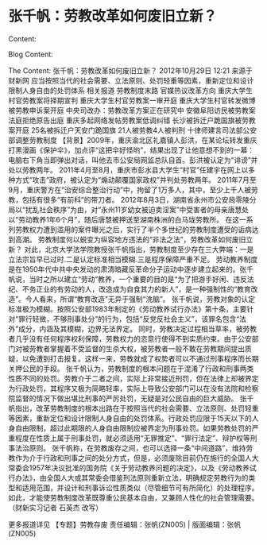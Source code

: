 # 张千帆：劳教改革如何废旧立新？

Content:


Blog Content:


The Content:
张千帆：劳教改革如何废旧立新？
2012年10月29日 12:21 来源于 财新网
应当按照当代的社会需要、立法原则、处罚轻重等因素，重新定位和设计限制人身自由的处罚体系
相关报道
劳教制度末路 官媒热议改革方向
重庆大学生村官劳教案将择期宣判
重庆大学生村官劳教案一审开庭
重庆大学生村官转发微博被劳教申诉案开庭
中央司改办：劳教改革方案正在研究中
安徽阜阳访民被劳教案 法庭拒绝原告出庭
重庆多起网络发帖劳教案低调纠错
长沙被拆迁户跪国旗被劳教案开庭
25名被拆迁户天安门跪国旗 21人被劳教4人被判刑
十律师建言司法部公安部调整劳教制度
【背景】2009年，重庆渝北区礼嘉镇人彭洪，在某论坛转发重庆打黑漫画《保护伞》，加点评“这把伞好怪哟”，结果出现了让他意想不到的一幕：电脑右下角当即弹出对话，叫他去市公安局网监总队自首。彭洪被认定为“诽谤”并处以劳教两年。
2011年4月至8月，重庆市彭水县大学生“村官”任建宇在网上以多种方式“攻击”政府，被认定为“煽动颠覆国家政权”并判处劳教两年。
2011年7月至9月，重庆警方在“治安综合整治行动”中，拘留了1万多人，其中，至少上千人被劳教，包括有很多“有前科”的带刀者。
2012年8月3日，湖南省永州市公安局零陵分局以“扰乱社会秩序”为由，对“永州11岁幼女被迫卖淫案”中受害者的母亲唐慧处以“劳动教养1年6个月”，随后唐慧被押送至湖南株洲的白马垅劳教所。
在这一系列劳教权力遭到滥用的案件曝光之后，实行了半个多世纪的劳教制度遭受的诟病达到高潮。
劳教制度何以蜕变为纵容地方违法的“非法之法”，劳教改革如何废旧立新？
对此，北京大学法学院教授张千帆指出，劳教制度至少存在三大弊端：一是立法宗旨早已过时.二是认定标准相当模糊.三是程序保障严重不足。
劳动教养制度是在1950年代中共中央发动的肃清暗藏反革命分子运动中逐步建立起来的。张千帆说，当时之所以建立“劳动”教养，一个重要的目的是“为了把游手好闲、违反法纪、不务正业的有劳动的人，改造成为自食其力的新人”，是一种强制性的“教育改造”。今人看来，所谓“教育改造”无异于强制“洗脑”。
张千帆说，劳教对象的认定标准极为模糊。按照公安部1983年制定的《劳动教养试行办法》第十条，主要针对“罪行轻微，不够刑事处分”的行为，包括“反党反社会主义”，该罪名包含“法外”成分，内涵及其模糊，边界无法界定。
同时，劳教决定过程相当草率，被劳教者几乎没有任何程序权利保障，劳教权力的恣意行使得不到实质约束。由于公安部门对被劳教者掌握着不受监督的生杀大权，被劳教者一般不敢在劳教期间提出质疑，以免遭到打击报复。这样一来，劳教就成了权势者可以不通过刑事程序而长期关押公民的手段。
张千帆认为，劳教制度的根本问题在于混淆了行政和刑事两类性质不同的处罚。劳教介于二者之间，实际上非常接近刑罚，但在法律上却被界定为行政处罚，其程序又极为简略轻率，实际上导致公安部门可以在没有法院和检察院监督的情况下做出堪比刑事的严厉处罚，无疑是对公民自由的巨大威胁。
张千帆指出，改革劳教制度的根本出路在于按照当代的社会需要、立法原则、处罚轻重等因素，重新定位和设计限制人身自由的处罚体系。行政处罚应限于15天以下的人身自由限制，超过此期限的人身自由限制应被界定为刑事处罚。如果劳教处罚的严重程度在性质上属于刑事处罚，就必须适用“无罪推定”、“罪行法定”、辩护权等刑事法治原则。
张千帆称，在劳教废存之间，也可以选择一条“中间道路”，维持劳教作为介于行政和刑事之间的处分方式，但是，必须废除目前仍在施行的全国人大常委会1957年决议批准的国务院《关于劳动教养问题的决定》，以及《劳动教养试行办法》，由全国人大或其常委会借鉴刑法原则重新立法，明确规定劳教行为的类型和适用范围，并设计和刑事诉讼性质类似（尽管细节可有所简化）的处理程序。如此，才能使劳教制度改革既尊重公民基本自由，又兼顾人性化的社会管理需要。
（财新实习记者 石英杰 改写）

更多报道详见
【专题】劳教存废
责任编辑：张帆(ZN005) | 版面编辑：张帆(ZN005)